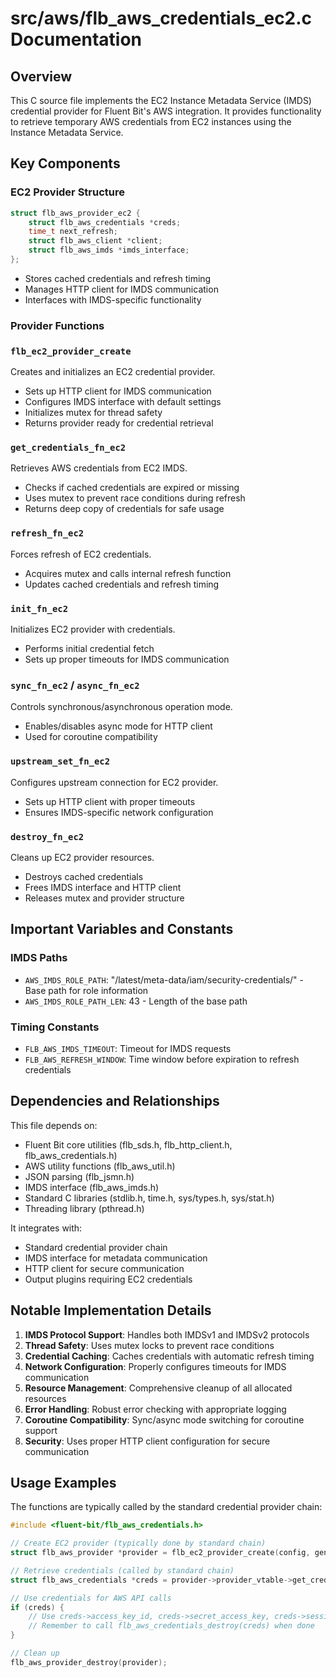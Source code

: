 # src/aws/flb_aws_credentials_ec2.c Documentation

## Overview

This C source file implements the EC2 Instance Metadata Service (IMDS) credential provider for Fluent Bit's AWS integration. It provides functionality to retrieve temporary AWS credentials from EC2 instances using the Instance Metadata Service.

## Key Components

### EC2 Provider Structure
```c
struct flb_aws_provider_ec2 {
    struct flb_aws_credentials *creds;
    time_t next_refresh;
    struct flb_aws_client *client;
    struct flb_aws_imds *imds_interface;
};
```
- Stores cached credentials and refresh timing
- Manages HTTP client for IMDS communication
- Interfaces with IMDS-specific functionality

### Provider Functions

### `flb_ec2_provider_create`
Creates and initializes an EC2 credential provider.
- Sets up HTTP client for IMDS communication
- Configures IMDS interface with default settings
- Initializes mutex for thread safety
- Returns provider ready for credential retrieval

### `get_credentials_fn_ec2`
Retrieves AWS credentials from EC2 IMDS.
- Checks if cached credentials are expired or missing
- Uses mutex to prevent race conditions during refresh
- Returns deep copy of credentials for safe usage

### `refresh_fn_ec2`
Forces refresh of EC2 credentials.
- Acquires mutex and calls internal refresh function
- Updates cached credentials and refresh timing

### `init_fn_ec2`
Initializes EC2 provider with credentials.
- Performs initial credential fetch
- Sets up proper timeouts for IMDS communication

### `sync_fn_ec2` / `async_fn_ec2`
Controls synchronous/asynchronous operation mode.
- Enables/disables async mode for HTTP client
- Used for coroutine compatibility

### `upstream_set_fn_ec2`
Configures upstream connection for EC2 provider.
- Sets up HTTP client with proper timeouts
- Ensures IMDS-specific network configuration

### `destroy_fn_ec2`
Cleans up EC2 provider resources.
- Destroys cached credentials
- Frees IMDS interface and HTTP client
- Releases mutex and provider structure

## Important Variables and Constants

### IMDS Paths
- `AWS_IMDS_ROLE_PATH`: "/latest/meta-data/iam/security-credentials/" - Base path for role information
- `AWS_IMDS_ROLE_PATH_LEN`: 43 - Length of the base path

### Timing Constants
- `FLB_AWS_IMDS_TIMEOUT`: Timeout for IMDS requests
- `FLB_AWS_REFRESH_WINDOW`: Time window before expiration to refresh credentials

## Dependencies and Relationships

This file depends on:
- Fluent Bit core utilities (flb_sds.h, flb_http_client.h, flb_aws_credentials.h)
- AWS utility functions (flb_aws_util.h)
- JSON parsing (flb_jsmn.h)
- IMDS interface (flb_aws_imds.h)
- Standard C libraries (stdlib.h, time.h, sys/types.h, sys/stat.h)
- Threading library (pthread.h)

It integrates with:
- Standard credential provider chain
- IMDS interface for metadata communication
- HTTP client for secure communication
- Output plugins requiring EC2 credentials

## Notable Implementation Details

1. **IMDS Protocol Support**: Handles both IMDSv1 and IMDSv2 protocols
2. **Thread Safety**: Uses mutex locks to prevent race conditions
3. **Credential Caching**: Caches credentials with automatic refresh timing
4. **Network Configuration**: Properly configures timeouts for IMDS communication
5. **Resource Management**: Comprehensive cleanup of all allocated resources
6. **Error Handling**: Robust error checking with appropriate logging
7. **Coroutine Compatibility**: Sync/async mode switching for coroutine support
8. **Security**: Uses proper HTTP client configuration for secure communication

## Usage Examples

The functions are typically called by the standard credential provider chain:
```c
#include <fluent-bit/flb_aws_credentials.h>

// Create EC2 provider (typically done by standard chain)
struct flb_aws_provider *provider = flb_ec2_provider_create(config, generator);

// Retrieve credentials (called by standard chain)
struct flb_aws_credentials *creds = provider->provider_vtable->get_credentials(provider);

// Use credentials for AWS API calls
if (creds) {
    // Use creds->access_key_id, creds->secret_access_key, creds->session_token
    // Remember to call flb_aws_credentials_destroy(creds) when done
}

// Clean up
flb_aws_provider_destroy(provider);
```